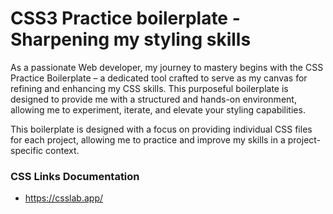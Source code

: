 # CSS3 Practice boilerplate - Sharpening my styling skills

As a passionate Web developer, my journey to mastery begins with the CSS Practice Boilerplate – a dedicated tool crafted to serve as my canvas for refining and enhancing my CSS skills. This purposeful boilerplate is designed to provide me with a structured and hands-on environment, allowing me to experiment, iterate, and elevate your styling capabilities.

This boilerplate is designed with a focus on providing individual CSS files for each project, allowing me to practice and improve my skills in a project-specific context.

### CSS Links Documentation

- https://csslab.app/
